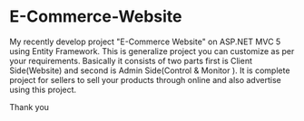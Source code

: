 # E-Commerce-Website

My recently develop project "E-Commerce Website" on ASP.NET MVC 5 using Entity Framework.
This is generalize project you can customize as per your requirements.  Basically it consists of two parts first is Client Side(Website) and second is Admin Side(Control & Monitor ).
It is complete project for sellers to sell your products through online and also advertise using this project.



Thank you
